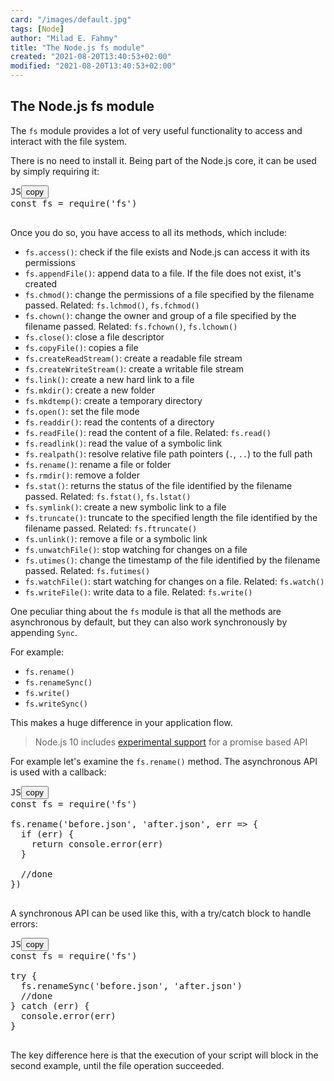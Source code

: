 ```yaml
---
card: "/images/default.jpg"
tags: [Node]
author: "Milad E. Fahmy"
title: "The Node.js fs module"
created: "2021-08-20T13:40:53+02:00"
modified: "2021-08-20T13:40:53+02:00"
---
```

<div id="___gatsby"><div style="outline:none" tabindex="-1" id="gatsby-focus-wrapper"><div class="layout-container"><main class="grid-container"><article class="article-reader"><h1 class="article-reader__headline">The Node.js fs module</h1><div><p>The <code class="language-text">fs</code> module provides a lot of very useful functionality to access and interact with the file system.</p><p>There is no need to install it. Being part of the Node.js core, it can be used by simply requiring it:</p><pre class="prism-code language-js"><div class="shell-box-top"><span>JS</span><button type="button">copy</button></div><div class="token-line"><span class="token keyword">const</span><span class="token plain"> fs </span><span class="token operator">=</span><span class="token plain"> </span><span class="token function">require</span><span class="token punctuation">(</span><span class="token string">'fs'</span><span class="token punctuation">)</span><span class="token plain"></span></div><div class="token-line"><span class="token plain">
</span></div></pre><p>Once you do so, you have access to all its methods, which include:</p><ul><li><code class="language-text">fs.access()</code>: check if the file exists and Node.js can access it with its permissions</li><li><code class="language-text">fs.appendFile()</code>: append data to a file. If the file does not exist, it's created</li><li><code class="language-text">fs.chmod()</code>: change the permissions of a file specified by the filename passed. Related: <code class="language-text">fs.lchmod()</code>, <code class="language-text">fs.fchmod()</code></li><li><code class="language-text">fs.chown()</code>: change the owner and group of a file specified by the filename passed. Related: <code class="language-text">fs.fchown()</code>, <code class="language-text">fs.lchown()</code></li><li><code class="language-text">fs.close()</code>: close a file descriptor</li><li><code class="language-text">fs.copyFile()</code>: copies a file</li><li><code class="language-text">fs.createReadStream()</code>: create a readable file stream</li><li><code class="language-text">fs.createWriteStream()</code>: create a writable file stream</li><li><code class="language-text">fs.link()</code>: create a new hard link to a file</li><li><code class="language-text">fs.mkdir()</code>: create a new folder</li><li><code class="language-text">fs.mkdtemp()</code>: create a temporary directory</li><li><code class="language-text">fs.open()</code>: set the file mode</li><li><code class="language-text">fs.readdir()</code>: read the contents of a directory</li><li><code class="language-text">fs.readFile()</code>: read the content of a file. Related: <code class="language-text">fs.read()</code></li><li><code class="language-text">fs.readlink()</code>: read the value of a symbolic link</li><li><code class="language-text">fs.realpath()</code>: resolve relative file path pointers (<code class="language-text">.</code>, <code class="language-text">..</code>) to the full path</li><li><code class="language-text">fs.rename()</code>: rename a file or folder</li><li><code class="language-text">fs.rmdir()</code>: remove a folder</li><li><code class="language-text">fs.stat()</code>: returns the status of the file identified by the filename passed. Related: <code class="language-text">fs.fstat()</code>, <code class="language-text">fs.lstat()</code></li><li><code class="language-text">fs.symlink()</code>: create a new symbolic link to a file</li><li><code class="language-text">fs.truncate()</code>: truncate to the specified length the file identified by the filename passed. Related: <code class="language-text">fs.ftruncate()</code></li><li><code class="language-text">fs.unlink()</code>: remove a file or a symbolic link</li><li><code class="language-text">fs.unwatchFile()</code>: stop watching for changes on a file</li><li><code class="language-text">fs.utimes()</code>: change the timestamp of the file identified by the filename passed. Related: <code class="language-text">fs.futimes()</code></li><li><code class="language-text">fs.watchFile()</code>: start watching for changes on a file. Related: <code class="language-text">fs.watch()</code></li><li><code class="language-text">fs.writeFile()</code>: write data to a file. Related: <code class="language-text">fs.write()</code></li></ul><p>One peculiar thing about the <code class="language-text">fs</code> module is that all the methods are asynchronous by default, but they can also work synchronously by appending <code class="language-text">Sync</code>.</p><p>For example:</p><ul><li><code class="language-text">fs.rename()</code></li><li><code class="language-text">fs.renameSync()</code></li><li><code class="language-text">fs.write()</code></li><li><code class="language-text">fs.writeSync()</code></li></ul><p>This makes a huge difference in your application flow.</p><blockquote><p>Node.js 10 includes <a href="https://nodejs.org/api/fs.html#fs_fs_promises_api">experimental support</a> for a promise based API</p></blockquote><p>For example let's examine the <code class="language-text">fs.rename()</code> method. The asynchronous API is used with a callback:</p><pre class="prism-code language-js"><div class="shell-box-top"><span>JS</span><button type="button">copy</button></div><div class="token-line"><span class="token keyword">const</span><span class="token plain"> fs </span><span class="token operator">=</span><span class="token plain"> </span><span class="token function">require</span><span class="token punctuation">(</span><span class="token string">'fs'</span><span class="token punctuation">)</span><span class="token plain"></span></div><div class="token-line"><span class="token plain">
</span></div><div class="token-line"><span class="token plain">fs</span><span class="token punctuation">.</span><span class="token method function property-access">rename</span><span class="token punctuation">(</span><span class="token string">'before.json'</span><span class="token punctuation">,</span><span class="token plain"> </span><span class="token string">'after.json'</span><span class="token punctuation">,</span><span class="token plain"> </span><span class="token parameter">err</span><span class="token plain"> </span><span class="token arrow operator">=&gt;</span><span class="token plain"> </span><span class="token punctuation">{</span><span class="token plain"></span></div><div class="token-line"><span class="token plain">  </span><span class="token keyword control-flow">if</span><span class="token plain"> </span><span class="token punctuation">(</span><span class="token plain">err</span><span class="token punctuation">)</span><span class="token plain"> </span><span class="token punctuation">{</span><span class="token plain"></span></div><div class="token-line"><span class="token plain">    </span><span class="token keyword control-flow">return</span><span class="token plain"> </span><span class="token console class-name">console</span><span class="token punctuation">.</span><span class="token method function property-access">error</span><span class="token punctuation">(</span><span class="token plain">err</span><span class="token punctuation">)</span><span class="token plain"></span></div><div class="token-line"><span class="token plain">  </span><span class="token punctuation">}</span><span class="token plain"></span></div><div class="token-line"><span class="token plain">
</span></div><div class="token-line"><span class="token plain">  </span><span class="token comment">//done</span><span class="token plain"></span></div><div class="token-line"><span class="token plain"></span><span class="token punctuation">}</span><span class="token punctuation">)</span><span class="token plain"></span></div><div class="token-line"><span class="token plain">
</span></div></pre><p>A synchronous API can be used like this, with a try/catch block to handle errors:</p><pre class="prism-code language-js"><div class="shell-box-top"><span>JS</span><button type="button">copy</button></div><div class="token-line"><span class="token keyword">const</span><span class="token plain"> fs </span><span class="token operator">=</span><span class="token plain"> </span><span class="token function">require</span><span class="token punctuation">(</span><span class="token string">'fs'</span><span class="token punctuation">)</span><span class="token plain"></span></div><div class="token-line"><span class="token plain">
</span></div><div class="token-line"><span class="token plain"></span><span class="token keyword control-flow">try</span><span class="token plain"> </span><span class="token punctuation">{</span><span class="token plain"></span></div><div class="token-line"><span class="token plain">  fs</span><span class="token punctuation">.</span><span class="token method function property-access">renameSync</span><span class="token punctuation">(</span><span class="token string">'before.json'</span><span class="token punctuation">,</span><span class="token plain"> </span><span class="token string">'after.json'</span><span class="token punctuation">)</span><span class="token plain"></span></div><div class="token-line"><span class="token plain">  </span><span class="token comment">//done</span><span class="token plain"></span></div><div class="token-line"><span class="token plain"></span><span class="token punctuation">}</span><span class="token plain"> </span><span class="token keyword control-flow">catch</span><span class="token plain"> </span><span class="token punctuation">(</span><span class="token plain">err</span><span class="token punctuation">)</span><span class="token plain"> </span><span class="token punctuation">{</span><span class="token plain"></span></div><div class="token-line"><span class="token plain">  </span><span class="token console class-name">console</span><span class="token punctuation">.</span><span class="token method function property-access">error</span><span class="token punctuation">(</span><span class="token plain">err</span><span class="token punctuation">)</span><span class="token plain"></span></div><div class="token-line"><span class="token plain"></span><span class="token punctuation">}</span><span class="token plain"></span></div><div class="token-line"><span class="token plain">
</span></div></pre><p>The key difference here is that the execution of your script will block in the second example, until the file operation succeeded.</p></div></article></main></div></div><div id="gatsby-announcer" style="position:absolute;top:0;width:1px;height:1px;padding:0;overflow:hidden;clip:rect(0, 0, 0, 0);white-space:nowrap;border:0" aria-live="assertive" aria-atomic="true"></div></div>
